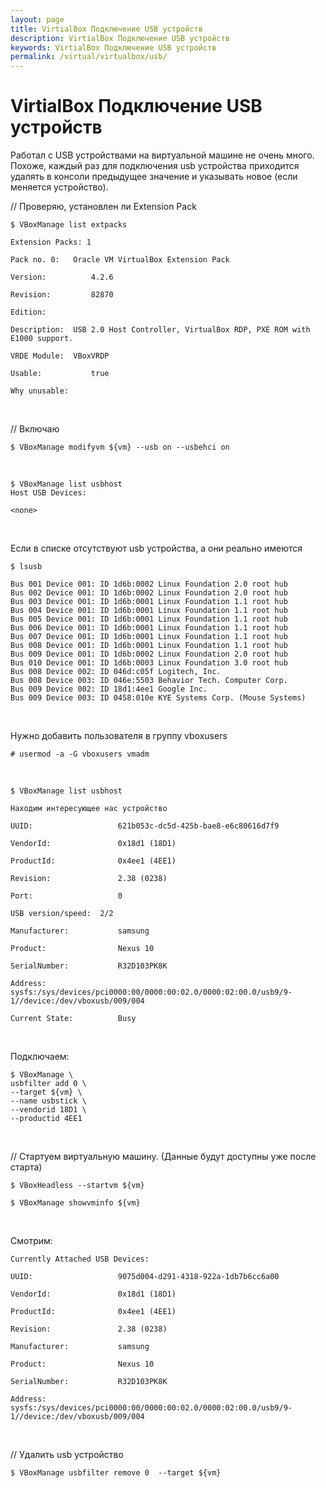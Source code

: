 ```yaml
---
layout: page
title: VirtialBox Подключение USB устройств
description: VirtialBox Подключение USB устройств
keywords: VirtialBox Подключение USB устройств
permalink: /virtual/virtualbox/usb/
---
```


# VirtialBox Подключение USB устройств

Работал с USB устройствами на виртуальной машине не очень много. Похоже, каждый раз для подключения usb устройства приходится удалять в консоли предыдущее значение и указывать новое (если меняется устройство).

// Проверяю, установлен ли Extension Pack

    $ VBoxManage list extpacks

    Extension Packs: 1

    Pack no. 0:   Oracle VM VirtualBox Extension Pack

    Version:          4.2.6

    Revision:         82870

    Edition:

    Description:  USB 2.0 Host Controller, VirtualBox RDP, PXE ROM with E1000 support.

    VRDE Module:  VBoxVRDP

    Usable:           true

    Why unusable:

<br/>

// Включаю

    $ VBoxManage modifyvm ${vm} --usb on --usbehci on

<br/>

    $ VBoxManage list usbhost
    Host USB Devices:

    <none>

<br/>

Если в списке отсутствуют usb устройства, а они реально имеются

    $ lsusb

    Bus 001 Device 001: ID 1d6b:0002 Linux Foundation 2.0 root hub
    Bus 002 Device 001: ID 1d6b:0002 Linux Foundation 2.0 root hub
    Bus 003 Device 001: ID 1d6b:0001 Linux Foundation 1.1 root hub
    Bus 004 Device 001: ID 1d6b:0001 Linux Foundation 1.1 root hub
    Bus 005 Device 001: ID 1d6b:0001 Linux Foundation 1.1 root hub
    Bus 006 Device 001: ID 1d6b:0001 Linux Foundation 1.1 root hub
    Bus 007 Device 001: ID 1d6b:0001 Linux Foundation 1.1 root hub
    Bus 008 Device 001: ID 1d6b:0001 Linux Foundation 1.1 root hub
    Bus 009 Device 001: ID 1d6b:0002 Linux Foundation 2.0 root hub
    Bus 010 Device 001: ID 1d6b:0003 Linux Foundation 3.0 root hub
    Bus 008 Device 002: ID 046d:c05f Logitech, Inc.
    Bus 008 Device 003: ID 046e:5503 Behavior Tech. Computer Corp.
    Bus 009 Device 002: ID 18d1:4ee1 Google Inc.
    Bus 009 Device 003: ID 0458:010e KYE Systems Corp. (Mouse Systems)

<br/>

Нужно добавить пользователя в группу vboxusers

    # usermod -a -G vboxusers vmadm

<br/>

    $ VBoxManage list usbhost

    Находим интересующее нас устройство

    UUID:                   621b053c-dc5d-425b-bae8-e6c80616d7f9

    VendorId:               0x18d1 (18D1)

    ProductId:              0x4ee1 (4EE1)

    Revision:               2.38 (0238)

    Port:                   0

    USB version/speed:  2/2

    Manufacturer:           samsung

    Product:                Nexus 10

    SerialNumber:           R32D103PK8K

    Address:                sysfs:/sys/devices/pci0000:00/0000:00:02.0/0000:02:00.0/usb9/9-1//device:/dev/vboxusb/009/004

    Current State:          Busy

<br/>

Подключаем:

    $ VBoxManage \
    usbfilter add 0 \
    --target ${vm} \
    --name usbstick \
    --vendorid 18D1 \
    --productid 4EE1

<br/>

// Стартуем виртуальную машину. (Данные будут доступны уже после старта)

    $ VBoxHeadless --startvm ${vm}

    $ VBoxManage showvminfo ${vm}

<br/>

Смотрим:

    Currently Attached USB Devices:

    UUID:                   9075d004-d291-4318-922a-1db7b6cc6a00

    VendorId:               0x18d1 (18D1)

    ProductId:              0x4ee1 (4EE1)

    Revision:               2.38 (0238)

    Manufacturer:           samsung

    Product:                Nexus 10

    SerialNumber:           R32D103PK8K

    Address:                sysfs:/sys/devices/pci0000:00/0000:00:02.0/0000:02:00.0/usb9/9-1//device:/dev/vboxusb/009/004

<br/>

// Удалить usb устройство

    $ VBoxManage usbfilter remove 0  --target ${vm}
